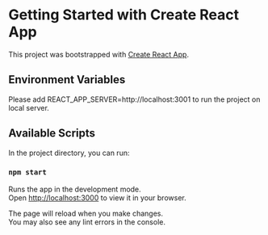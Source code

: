 # Getting Started with Create React App

This project was bootstrapped with [Create React App](https://github.com/facebook/create-react-app).

## Environment Variables
Please add REACT_APP_SERVER=http://localhost:3001 to run the project on local server.

## Available Scripts

In the project directory, you can run:

### `npm start`

Runs the app in the development mode.\
Open [http://localhost:3000](http://localhost:3000) to view it in your browser.

The page will reload when you make changes.\
You may also see any lint errors in the console.
